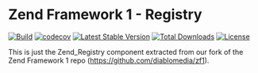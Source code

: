 # Zend Framework 1 - Registry

[![Build](https://github.com/diablomedia/zf1-registry/workflows/Build/badge.svg?event=push)](https://github.com/diablomedia/zf1-registry/actions?query=workflow%3ABuild+event%3Apush)
[![codecov](https://codecov.io/gh/diablomedia/zf1-registry/branch/master/graph/badge.svg)](https://codecov.io/gh/diablomedia/zf1-registry)
[![Latest Stable Version](https://poser.pugx.org/diablomedia/zendframework1-registry/v/stable)](https://packagist.org/packages/diablomedia/zendframework1-registry)
[![Total Downloads](https://poser.pugx.org/diablomedia/zendframework1-registry/downloads)](https://packagist.org/packages/diablomedia/zendframework1-registry)
[![License](https://poser.pugx.org/diablomedia/zendframework1-registry/license)](https://packagist.org/packages/diablomedia/zendframework1-registry)

This is just the Zend_Registry component extracted from our fork of the Zend Framework 1 repo (https://github.com/diablomedia/zf1).
